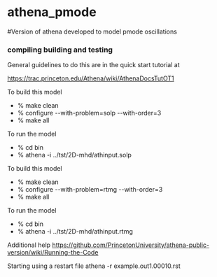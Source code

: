 
# athena_pmode
#Version of athena developed to model pmode oscillations

### compiling building and testing
General guidelines to do this are in the quick start tutorial at

https://trac.princeton.edu/Athena/wiki/AthenaDocsTutOT1

To build this model

- % make clean
- % configure --with-problem=solp --with-order=3
- % make all

To run the model

- % cd bin
- % athena -i ../tst/2D-mhd/athinput.solp


To build this model

- % make clean
- % configure --with-problem=rtmg --with-order=3
- % make all

To run the model

- % cd bin
- % athena -i ../tst/2D-mhd/athinput.rtmg


Additional help
https://github.com/PrincetonUniversity/athena-public-version/wiki/Running-the-Code

Starting using a restart file
athena -r example.out1.00010.rst

